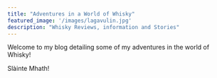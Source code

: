 ```yaml
---
title: "Adventures in a World of Whisky"
featured_image: '/images/lagavulin.jpg'
description: "Whisky Reviews, information and Stories"
---
```

Welcome to my blog detailing some of my adventures in the world of Whisky! 

Slàinte Mhath!